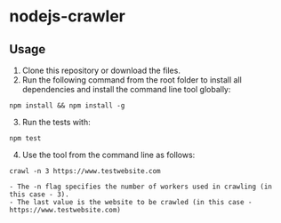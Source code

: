 # nodejs-crawler

## Usage
1. Clone this repository or download the files.
2. Run the following command from the root folder to install all dependencies and install the command line tool globally:

```
npm install && npm install -g
```

3. Run the tests with:

```
npm test
```

4. Use the tool from the command line as follows:

```
crawl -n 3 https://www.testwebsite.com
```

    - The -n flag specifies the number of workers used in crawling (in this case - 3).
    - The last value is the website to be crawled (in this case - https://www.testwebsite.com)
